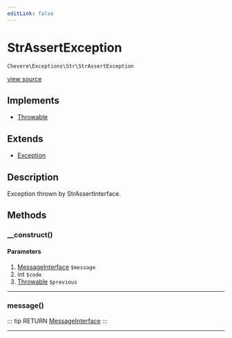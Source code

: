 ```yaml
---
editLink: false
---
```


# StrAssertException

`Chevere\Exceptions\Str\StrAssertException`

[view source](https://github.com/chevere/chevere/blob/master/exceptions/Str/StrAssertException.php)

## Implements

- [Throwable](https://www.php.net/manual/class.throwable)

## Extends

- [Exception](../Core/Exception.md)

## Description

Exception thrown by StrAssertInterface.

## Methods

### __construct()

#### Parameters

1. [MessageInterface](../../Interfaces/Message/MessageInterface.md) `$message`
2. int `$code`
3. [Throwable](https://www.php.net/manual/class.throwable) `$previous`

---

### message()

::: tip RETURN
[MessageInterface](../../Interfaces/Message/MessageInterface.md)
:::

---
